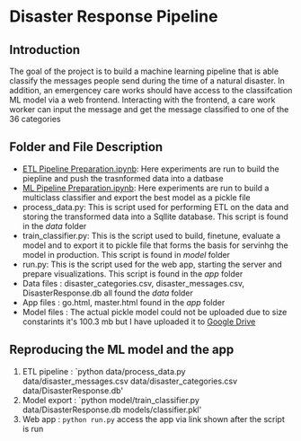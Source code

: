 # Disaster Response Pipeline 

## Introduction 
The goal of the project is to build a machine learning pipeline that is able classify the messages people send during the time of a natural disaster. In addition, an emergencey care works should have access to the classifcation ML model via a web frontend. Interacting with the frontend, a care work worker can input the message and get the message classified to one of the 36 categories 

## Folder and File Description 
* [ETL Pipeline Preparation.ipynb](https://github.com/TensorAdy/udacity_dsnd/blob/master/Project%202%20-%20Disaster%20Response%20Pipeline/ETL%20Pipeline%20Preparation.ipynb): Here experiments are run to build the piepline and push the trasnformed data into a datbase 
* [ML Pipeline Preparation.ipynb](https://github.com/TensorAdy/udacity_dsnd/blob/master/Project%202%20-%20Disaster%20Response%20Pipeline/ML%20Pipeline%20Preparation.ipynb): Here experiments are run to build a multiclass classifier and export the best model as a pickle file 
* process_data.py: This is script used for performing ETL on the data and storing the transformed data into a Sqllite database. This script is found in the *data* folder
* train_classifier.py: This is the script used to build, finetune, evaluate a model and to export it to pickle file that forms the basis for servinhg the model in production. This script is found in *model* folder  
* run.py: This is the script used for the web app, starting the server and prepare visualizations. This script is found in the *app* folder
* Data files : disaster_categories.csv, disaster_messages.csv, DisasterResponse.db all found the *data* folder
* App files : go.html, master.html found in the *app* folder
* Model files : The actual pickle model could not be uploaded due to size constarints it's 100.3 mb but I have uploaded it to [Google Drive](https://drive.google.com/file/d/1YbsN7-XnlnaUClGkhrjCkUzM0WWQt_bx/view?usp=sharing)

## Reproducing the ML model and the app
1. ETL pipeline : `python data/process_data.py data/disaster_messages.csv data/disaster_categories.csv data/DisasterResponse.db'
2. Model export  : `python model/train_classifier.py data/DisasterResponse.db models/classifier.pkl'
3. Web app : `python run.py` access the app via link shown after the script is run




